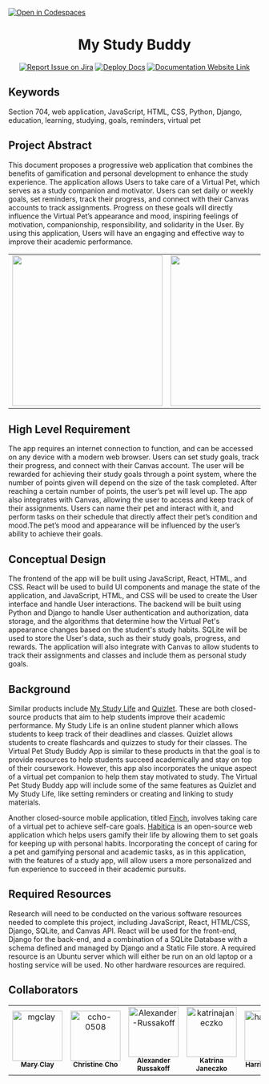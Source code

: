 [![Open in Codespaces](https://classroom.github.com/assets/launch-codespace-f4981d0f882b2a3f0472912d15f9806d57e124e0fc890972558857b51b24a6f9.svg)](https://classroom.github.com/open-in-codespaces?assignment_repo_id=9911786)
<div align="center">

# My Study Buddy
[![Report Issue on Jira](https://img.shields.io/badge/Report%20Issues-Jira-0052CC?style=flat&logo=jira-software)](https://temple-cis-projects-in-cs.atlassian.net/jira/software/c/projects/DT/issues)
[![Deploy Docs](https://github.com/ApplebaumIan/tu-cis-4398-docs-template/actions/workflows/deploy.yml/badge.svg)](https://github.com/ApplebaumIan/tu-cis-4398-docs-template/actions/workflows/deploy.yml)
[![Documentation Website Link](https://img.shields.io/badge/-Documentation%20Website-brightgreen)](https://applebaumian.github.io/tu-cis-4398-docs-template/)


</div>

## Keywords

Section 704, web application, JavaScript, HTML, CSS, Python, Django, education, learning, studying, goals, reminders, virtual pet

## Project Abstract

This document proposes a progressive web application that combines the benefits of gamification and personal development to enhance the study experience. The application allows Users to take care of a Virtual Pet, which serves as a study companion and motivator. Users can set daily or weekly goals, set reminders, track their progress, and connect with their Canvas accounts to track assignments. Progress on these goals will directly influence the Virtual Pet’s appearance and mood, inspiring feelings of motivation, companionship, responsibility, and solidarity in the User. By using this application, Users will have an engaging and effective way to improve their academic performance.

<table align="center">
<tr>
    <td align="center">
            <img src="https://user-images.githubusercontent.com/73796086/221391195-a3de8590-2e59-4ff5-b24f-513248ee9ad4.jpg" height=300>
    </td>
    <td align="center">
            <img src="https://user-images.githubusercontent.com/73796086/221391357-8ba86569-f62b-493c-9b7a-a04560773186.png" height=300>
    </td>
</tr>
</table>

## High Level Requirement

The app requires an internet connection to function, and can be accessed on any device with a modern web browser. Users can set study goals, track their progress, and connect with their Canvas account. The user will be rewarded for achieving their study goals through a point system, where the number of points given will depend on the size of the task completed. After reaching a certain number of points, the user’s pet will level up. The app also integrates with Canvas, allowing the user to access and keep track of their assignments. Users can name their pet and interact with it, and perform tasks on their schedule that directly affect their pet’s condition and mood.The pet’s mood and appearance will be influenced by the user’s ability to achieve their goals.

## Conceptual Design

The frontend of the app will be built using JavaScript, React, HTML, and CSS. React will be used to build UI components and manage the state of the application, and JavaScript, HTML, and CSS will be used to create the User interface and handle User interactions. The backend will be built using Python and Django to handle User authentication and authorization, data storage, and the algorithms that determine how the Virtual Pet's appearance changes based on the student's study habits. SQLite will be used to store the User's data, such as their study goals, progress, and rewards. The application will also integrate with Canvas to allow students to track their assignments and classes and include them as personal study goals.

## Background

Similar products include [My Study Life](https://www.mystudylife.com/) and [Quizlet](https://quizlet.com/). These are both closed-source products that aim to help students improve their academic performance. My Study Life is an online student planner which allows students to keep track of their deadlines and classes. Quizlet allows students to create flashcards and quizzes to study for their classes. The Virtual Pet Study Buddy App is similar to these products in that the goal is to provide resources to help students succeed academically and stay on top of their coursework. However, this app also incorporates the unique aspect of a virtual pet companion to help them stay motivated to study. The Virtual Pet Study Buddy app will include some of the same features as Quizlet and My Study Life, like setting reminders or creating and linking to study materials. 

Another closed-source mobile application, titled [Finch](https://finchcare.com/), involves taking care of a virtual pet to achieve self-care goals. [Habitica](https://habitica.com/static/home) is an open-source web application which helps users gamify their life by allowing them to set goals for keeping up with personal habits. Incorporating the concept of caring for a pet and gamifying personal and academic tasks, as in this application, with the features of a study app, will allow users a more personalized and fun experience to succeed in their academic pursuits.

## Required Resources

Research will need to be conducted on the various software resources needed to complete this project, including JavaScript, React, HTML/CSS, Django, SQLite, and Canvas API. React will be used for the front-end, Django for the back-end, and a combination of a SQLite Database with a schema defined and managed by Django and a Static File store. A required resource is an Ubuntu server which will either be run on an old laptop or a hosting service will be used. No other hardware resources are required. 

## Collaborators

[//]: # ( readme: collaborators -start )
<table>
<tr>
    <td align="center">
        <a href="https://github.com/mgclay">
            <img src="https://avatars.githubusercontent.com/u/65423598?v=4" width="100;" alt="mgclay"/>
            <br />
            <sub><b>Mary Clay</b></sub>
        </a>
    </td>
    <td align="center">
        <a href="https://github.com/ccho-0508">
            <img src="https://avatars.githubusercontent.com/u/80363779?v=4" width="100;" alt="ccho-0508"/>
            <br />
            <sub><b>Christine Cho</b></sub>
        </a>
    </td>
    <td align="center">
        <a href="https://github.com/Alexander-Russakoff">
            <img src="https://avatars.githubusercontent.com/u/98143670?v=4" width="100;" alt="Alexander-Russakoff"/>
            <br />
            <sub><b>Alexander Russakoff</b></sub>
        </a>
    </td>
    <td align="center">
        <a href="https://github.com/katrinajaneczko">
            <img src="https://avatars.githubusercontent.com/u/73796086?v=4" width="100;" alt="katrinajaneczko"/>
            <br />
            <sub><b>Katrina Janeczko</b></sub>
        </a>
    </td>
    <td align="center">
        <a href="https://github.com/harrisonfedor">
            <img src="https://avatars.githubusercontent.com/u/43662352?v=4" width="100;" alt="harrisonfedor"/>
            <br />
            <sub><b>Harrison Fedor</b></sub>
        </a>
    </td>
    <td align="center">
        <a href="https://github.com/jay-newman">
            <img src="https://avatars.githubusercontent.com/u/97626791?v=4" width="100;" alt="jay-newman"/>
            <br />
            <sub><b>Jay Newman</b></sub>
        </a>
    </td>
    <td align="center">
        <a href="https://github.com/ApplebaumIan">
            <img src="https://avatars.githubusercontent.com/u/9451941?v=4" width="100;" alt="ApplebaumIan"/>
            <br />
            <sub><b>Ian Tyler Applebaum</b></sub>
        </a>
    </td>
</tr>
</table>

[//]: # ( readme: collaborators -end )
